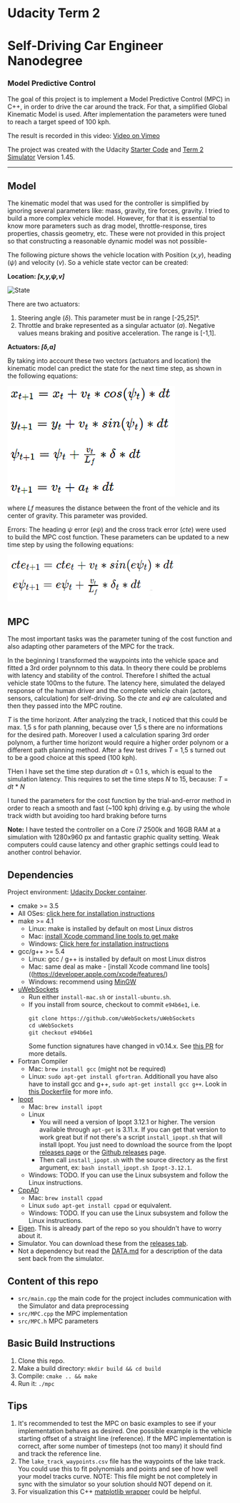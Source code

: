 # Udacity Term 2
# Self-Driving Car Engineer Nanodegree
### Model Predictive Control
The goal of this project is to implement a Model Predictive Control (MPC) in C++, in order to drive the car around the track. For that, a simplified Global Kinematic Model is used. After implementation the parameters were tuned to reach a target speed of 100 kph.

The result is recorded in this video:  [Video on Vimeo](https://vimeo.com/267853575)

The project was created with the Udacity [Starter Code](https://github.com/udacity/CarND-MPC-Project) and [Term 2 Simulator](https://github.com/udacity/self-driving-car-sim/releases) Version 1.45. 

---

## Model

The kinematic model that was used for the controller  is simplified by ignoring several parameters like: mass, gravity, tire forces, gravity.
I tried to build a more complex vehicle model. However, for that it is essential to know more parameters such as drag model, throttle-response, tires properties, chassis geometry, etc. These were not provided in this project so that constructing a reasonable dynamic model was not possible-

The following picture shows the vehicle location with Position (_x,y_), heading (_ψ_) and velocity (_v_). So a vehicle state vector can be created: 

**Location: _[x,y,ψ,v]_**

![State](readme_img/pic1.png)

There are two actuators:
1. Steering angle (_δ_). This parameter must be in range [-25,25]°. 
2. Throttle and brake represented as a singular actuator (_a_). Negative values means braking and positive acceleration. The range is [-1,1].

**Actuators: _[δ,a]_**

By taking into account these two vectors (actuators and location) the kinematic model can predict the state for the next time step, as shown in the following equations:

![Kinematic model](readme/pic2.png)

where _Lf_ measures the distance between the front of the vehicle and its center of gravity. This parameter was provided.

Errors:
The heading _ψ_ error (_eψ_) and the cross track error (_cte_) were used to build the MPC cost function. These parameters can be updated to a new time step by using the following equations:

![Erroers update model](readme/pic3.png)

## MPC

The most important tasks was the parameter tuning of the cost function and also adapting other parameters of the MPC for the track.

In the beginning I transformed the waypoints into the vehicle space and fitted a 3rd order polynnom to this data.
In theory there could be problems with latency and stability of the control. Therefore I shifted the actual vehicle state 100ms to the future.
The latency here, simulated the delayed response of the human driver and the complete vehicle chain (actors, sensors, calculation) for self-driving.
So the _cte_ and _eψ_ are calculated and then they passed into the MPC routine.

_T_ is the time horizont. After analyzing the track, I noticed that this could be max. 1,5 s for path planning, because over 1,5 s there are no informations for the desired path. Moreover I used a calculation sparing 3rd order polynom, a further time horizont would require a higher order polynom or a different path planning method.
After a few test drives _T_ = 1,5 s turned out to be a good choice at this speed (100 kph).

THen I have set the time step duration _dt_ = 0.1 s, which is equal to the simulation latency. This requires to set the time steps _N_ to 15, because: _T_ = _dt_ * _N_ 

I tuned the parameters for the cost function by the trial-and-error method in order to reach a smooth and fast (~100 kph) driving e.g. by using the whole track width but avoiding too hard braking before turns


__Note:__ I have tested the controller on a Core i7 2500k and 16GB RAM at a simulation with 1280x960 px and fantastic graphic quality setting. Weak computers could cause latency and other graphic settings could lead to another control behavior.

## Dependencies

Project environment: [Udacity Docker container](https://hub.docker.com/r/udacity/carnd_mpc/). 

* cmake >= 3.5
 * All OSes: [click here for installation instructions](https://cmake.org/install/)
* make >= 4.1
  * Linux: make is installed by default on most Linux distros
  * Mac: [install Xcode command line tools to get make](https://developer.apple.com/xcode/features/)
  * Windows: [Click here for installation instructions](http://gnuwin32.sourceforge.net/packages/make.htm)
* gcc/g++ >= 5.4
  * Linux: gcc / g++ is installed by default on most Linux distros
  * Mac: same deal as make - [install Xcode command line tools]((https://developer.apple.com/xcode/features/)
  * Windows: recommend using [MinGW](http://www.mingw.org/)
* [uWebSockets](https://github.com/uWebSockets/uWebSockets)
  * Run either `install-mac.sh` or `install-ubuntu.sh`.
  * If you install from source, checkout to commit `e94b6e1`, i.e.
    ```
    git clone https://github.com/uWebSockets/uWebSockets 
    cd uWebSockets
    git checkout e94b6e1
    ```
    Some function signatures have changed in v0.14.x. See [this PR](https://github.com/udacity/CarND-MPC-Project/pull/3) for more details.
* Fortran Compiler
  * Mac: `brew install gcc` (might not be required)
  * Linux: `sudo apt-get install gfortran`. Additionall you have also have to install gcc and g++, `sudo apt-get install gcc g++`. Look in [this Dockerfile](https://github.com/udacity/CarND-MPC-Quizzes/blob/master/Dockerfile) for more info.
* [Ipopt](https://projects.coin-or.org/Ipopt)
  * Mac: `brew install ipopt`
  * Linux
    * You will need a version of Ipopt 3.12.1 or higher. The version available through `apt-get` is 3.11.x. If you can get that version to work great but if not there's a script `install_ipopt.sh` that will install Ipopt. You just need to download the source from the Ipopt [releases page](https://www.coin-or.org/download/source/Ipopt/) or the [Github releases](https://github.com/coin-or/Ipopt/releases) page.
    * Then call `install_ipopt.sh` with the source directory as the first argument, ex: `bash install_ipopt.sh Ipopt-3.12.1`. 
  * Windows: TODO. If you can use the Linux subsystem and follow the Linux instructions.
* [CppAD](https://www.coin-or.org/CppAD/)
  * Mac: `brew install cppad`
  * Linux `sudo apt-get install cppad` or equivalent.
  * Windows: TODO. If you can use the Linux subsystem and follow the Linux instructions.
* [Eigen](http://eigen.tuxfamily.org/index.php?title=Main_Page). This is already part of the repo so you shouldn't have to worry about it.
* Simulator. You can download these from the [releases tab](https://github.com/udacity/self-driving-car-sim/releases).
* Not a dependency but read the [DATA.md](./DATA.md) for a description of the data sent back from the simulator.


## Content of this repo

- `src/main.cpp` the main code for the project includes communication with the Simulator and data preprocessing
- `src/MPC.cpp` the MPC implementation
- `src/MPC.h` MPC parameters

## Basic Build Instructions


1. Clone this repo.
2. Make a build directory: `mkdir build && cd build`
3. Compile: `cmake .. && make`
4. Run it: `./mpc`

## Tips

1. It's recommended to test the MPC on basic examples to see if your implementation behaves as desired. One possible example
is the vehicle starting offset of a straight line (reference). If the MPC implementation is correct, after some number of timesteps
(not too many) it should find and track the reference line.
2. The `lake_track_waypoints.csv` file has the waypoints of the lake track. You could use this to fit polynomials and points and see of how well your model tracks curve. NOTE: This file might be not completely in sync with the simulator so your solution should NOT depend on it.
3. For visualization this C++ [matplotlib wrapper](https://github.com/lava/matplotlib-cpp) could be helpful.
